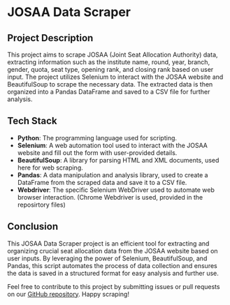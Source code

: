 # JOSAA Data Scraper

## Project Description

This project aims to scrape JOSAA (Joint Seat Allocation Authority) data, extracting information such as the institute name, round, year, branch, gender, quota, seat type, opening rank, and closing rank based on user input. The project utilizes Selenium to interact with the JOSAA website and BeautifulSoup to scrape the necessary data. The extracted data is then organized into a Pandas DataFrame and saved to a CSV file for further analysis.

## Tech Stack

- **Python**: The programming language used for scripting.
- **Selenium**: A web automation tool used to interact with the JOSAA website and fill out the form with user-provided details.
- **BeautifulSoup**: A library for parsing HTML and XML documents, used here for web scraping.
- **Pandas**: A data manipulation and analysis library, used to create a DataFrame from the scraped data and save it to a CSV file.
- **Webdriver**: The specific Selenium WebDriver used to automate web browser interaction. (Chrome Webdriver is used, provided in the reposirtory files)

## Conclusion

This JOSAA Data Scraper project is an efficient tool for extracting and organizing crucial seat allocation data from the JOSAA website based on user inputs. By leveraging the power of Selenium, BeautifulSoup, and Pandas, this script automates the process of data collection and ensures the data is saved in a structured format for easy analysis and further use.

Feel free to contribute to this project by submitting issues or pull requests on our [GitHub repository](https://github.com/yourusername/josaa-data-scraper). Happy scraping!

